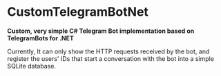 # CustomTelegramBotNet
<b>Custom, very simple C# Telegram Bot implementation based on TelegramBots for .NET</b>

Currently, It can only show the HTTP requests received by the bot, and register the users' IDs that 
start a conversation with the bot into a simple SQLite database.
